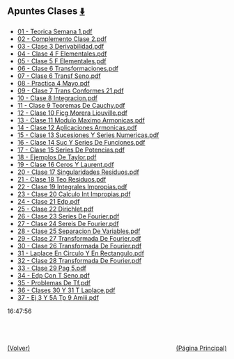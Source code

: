 
<html>
<body>
<h2>Apuntes Clases <a href="https://downgit.github.io/#/home?url=https://github.com/Apuntes-FIUBA/Apuntes-Electronica/tree/main/81 - Matemática/8105 - Analisis Matematico III A/Apuntes Clases" style="font-size:20px">  ⬇️ </a></h2>
<ul>
    <li><a href="01 - Teorica Semana 1.pdf">01 - Teorica Semana 1.pdf</a></li>
    <li><a href="02 - Complemento Clase 2.pdf">02 - Complemento Clase 2.pdf</a></li>
    <li><a href="03 - Clase 3 Derivabilidad.pdf">03 - Clase 3 Derivabilidad.pdf</a></li>
    <li><a href="04 - Clase 4 F Elementales.pdf">04 - Clase 4 F Elementales.pdf</a></li>
    <li><a href="05 - Clase 5 F Elementales.pdf">05 - Clase 5 F Elementales.pdf</a></li>
    <li><a href="06 - Clase 6 Transformaciones.pdf">06 - Clase 6 Transformaciones.pdf</a></li>
    <li><a href="07 - Clase 6 Transf Seno.pdf">07 - Clase 6 Transf Seno.pdf</a></li>
    <li><a href="08 - Practica 4 Mayo.pdf">08 - Practica 4 Mayo.pdf</a></li>
    <li><a href="09 - Clase 7 Trans Conformes 21.pdf">09 - Clase 7 Trans Conformes 21.pdf</a></li>
    <li><a href="10 - Clase 8 Integracion.pdf">10 - Clase 8 Integracion.pdf</a></li>
    <li><a href="11 - Clase 9 Teoremas De Cauchy.pdf">11 - Clase 9 Teoremas De Cauchy.pdf</a></li>
    <li><a href="12 - Clase 10 Ficg Morera Liouville.pdf">12 - Clase 10 Ficg Morera Liouville.pdf</a></li>
    <li><a href="13 - Clase 11 Modulo Maximo Armonicas.pdf">13 - Clase 11 Modulo Maximo Armonicas.pdf</a></li>
    <li><a href="14 - Clase 12 Aplicaciones Armonicas.pdf">14 - Clase 12 Aplicaciones Armonicas.pdf</a></li>
    <li><a href="15 - Clase 13 Sucesiones Y Series Numericas.pdf">15 - Clase 13 Sucesiones Y Series Numericas.pdf</a></li>
    <li><a href="16 - Clase 14 Suc Y Series De Funciones.pdf">16 - Clase 14 Suc Y Series De Funciones.pdf</a></li>
    <li><a href="17 - Clase 15 Series De Potencias.pdf">17 - Clase 15 Series De Potencias.pdf</a></li>
    <li><a href="18 - Ejemplos De Taylor.pdf">18 - Ejemplos De Taylor.pdf</a></li>
    <li><a href="19 - Clase 16 Ceros Y Laurent.pdf">19 - Clase 16 Ceros Y Laurent.pdf</a></li>
    <li><a href="20 - Clase 17 Singularidades Residuos.pdf">20 - Clase 17 Singularidades Residuos.pdf</a></li>
    <li><a href="21 - Clase 18 Teo Residuos.pdf">21 - Clase 18 Teo Residuos.pdf</a></li>
    <li><a href="22 - Clase 19 Integrales Impropias.pdf">22 - Clase 19 Integrales Impropias.pdf</a></li>
    <li><a href="23 - Clase 20 Calculo Int Impropias.pdf">23 - Clase 20 Calculo Int Impropias.pdf</a></li>
    <li><a href="24 - Clase 21 Edp.pdf">24 - Clase 21 Edp.pdf</a></li>
    <li><a href="25 - Clase 22 Dirichlet.pdf">25 - Clase 22 Dirichlet.pdf</a></li>
    <li><a href="26 - Clase 23 Series De Fourier.pdf">26 - Clase 23 Series De Fourier.pdf</a></li>
    <li><a href="27 - Clase 24 Sereis De Fourier.pdf">27 - Clase 24 Sereis De Fourier.pdf</a></li>
    <li><a href="28 - Clase 25 Separacion De Variables.pdf">28 - Clase 25 Separacion De Variables.pdf</a></li>
    <li><a href="29 - Clase 27 Transformada De Fourier.pdf">29 - Clase 27 Transformada De Fourier.pdf</a></li>
    <li><a href="30 - Clase 26 Transformada De Fourier.pdf">30 - Clase 26 Transformada De Fourier.pdf</a></li>
    <li><a href="31 - Laplace En Circulo Y En Rectangulo.pdf">31 - Laplace En Circulo Y En Rectangulo.pdf</a></li>
    <li><a href="32 - Clase 28 Transformada De Fourier.pdf">32 - Clase 28 Transformada De Fourier.pdf</a></li>
    <li><a href="33 - Clase 29 Pag 5.pdf">33 - Clase 29 Pag 5.pdf</a></li>
    <li><a href="34 - Edp Con T Seno.pdf">34 - Edp Con T Seno.pdf</a></li>
    <li><a href="35 - Problemas De Tf.pdf">35 - Problemas De Tf.pdf</a></li>
    <li><a href="36 - Clases 30 Y 31 T Laplace.pdf">36 - Clases 30 Y 31 T Laplace.pdf</a></li>
    <li><a href="37 - Ej 3 Y 5A Tp 9 Amiii.pdf">37 - Ej 3 Y 5A Tp 9 Amiii.pdf</a></li>
</ul>
</body>
</html>






































16:47:56<br><br><br><br><br><a href="../" style="float: left">(Volver)</a> <a href="https://apuntes-fiuba.github.io/Apuntes-Electronica" style="float: right">(Página Principal)</a>
